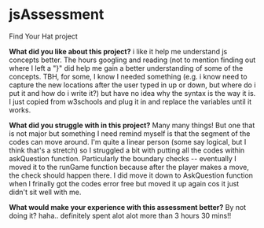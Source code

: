 # jsAssessment
Find Your Hat project


**What did you like about this project?**
i like it help me understand js concepts better. The hours googling and reading (not to mention finding out where I left a "}"  did help me gain a better understanding of some of the concepts. TBH, for some, I know I needed something (e.g. i know need to capture the new locations after the user typed in up or down, but where do i put it and how do i write it?) but have no idea why the syntax is the way it is. I just copied from w3schools and plug it in and replace the variables until it works.

**What did you struggle with in this project?**
Many many things! But one that is not major but something I need remind myself is that the segment of the codes can move around. I'm quite a linear person (some say logical, but I think that's a stretch) so I struggled a bit with putting all the codes within askQuestion function. Particularly the boundary checks -- eventually I moved it to the runGame function because after the player makes a move, the check should happen there. I did move it down to AskQuestion function when I frinally got the codes error free but moved it up again cos it just didn't sit well with me. 

**What would make your experience with this assessment better?**
By not doing it? haha.. definitely spent alot alot more than 3 hours 30 mins!! 
